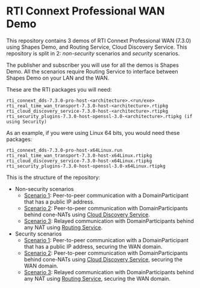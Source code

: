 # RTI Connext Professional WAN Demo

This repository contains 3 demos of RTI Connext Professional WAN (7.3.0) using
Shapes Demo, and Routing Service, Cloud Discovery Service. This repository is
split in 2: _non-security_ scenarios and _security_ scenarios.

The publisher and subscriber you will use for all the demos is Shapes Demo. All
the scenarios require Routing Service to interface between Shapes Demo on your
LAN and the WAN.

These are the RTI packages you will need:

```plaintext
rti_connext_dds-7.3.0-pro-host-<architecture>.<run/exe>
rti_real_time_wan_transport-7.3.0-host-<architecture>.rtipkg
rti_cloud_discovery_service-7.3.0-host-<architecture>.rtipkg
rti_security_plugins-7.3.0-host-openssl-3.0-<architecture>.rtipkg (if using Security)
```

As an example, if you were using Linux 64 bits, you would need these packages:

```plaintext
rti_connext_dds-7.3.0-pro-host-x64Linux.run
rti_real_time_wan_transport-7.3.0-host-x64Linux.rtipkg
rti_cloud_discovery_service-7.3.0-host-x64Linux.rtipkg
rti_security_plugins-7.3.0-host-openssl-3.0-x64Linux.rtipkg
```

This is the structure of the repository:

* Non-security scenarios
  * [Scenario 1](non_security_scenarios/scenario_1): Peer-to-peer communication with a DomainParticipant that has a public IP address.
  * [Scenario 2](non_security_scenarios/scenario_2): Peer-to-peer communication with DomainParticipants behind cone-NATs using [Cloud Discovery Service](https://community.rti.com/static/documentation/connext-dds/7.3.0/doc/manuals/addon_products/cloud_discovery_service/index.html).
  * [Scenario 3](non_security_scenarios/scenario_3): Relayed communication with DomainParticipants behind any NAT using [Routing Service](https://community.rti.com/static/documentation/connext-dds/7.3.0/doc/manuals/connext_dds_professional/services/routing_service/index.html).
* Security scenarios
  * [Scenario 1](security_scenarios/scenario_1): Peer-to-peer communication with a DomainParticipant that has a public IP address, securing the WAN domain.
  * [Scenario 2](security_scenarios/scenario_2): Peer-to-peer communication with DomainParticipants behind cone-NATs using [Cloud Discovery Service](https://community.rti.com/static/documentation/connext-dds/7.3.0/doc/manuals/addon_products/cloud_discovery_service/index.html), securing the WAN domain.
  * [Scenario 3](security_scenarios/scenario_3): Relayed communication with DomainParticipants behind any NAT using [Routing Service](https://community.rti.com/static/documentation/connext-dds/7.3.0/doc/manuals/connext_dds_professional/services/routing_service/index.html), securing the WAN domain.
